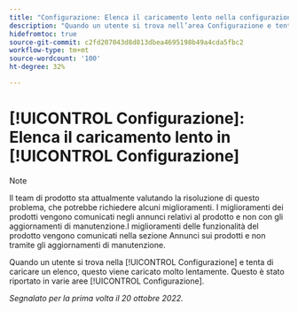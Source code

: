 ```yaml
---
title: "Configurazione: Elenca il caricamento lento nella configurazione"
description: "Quando un utente si trova nell’area Configurazione e tenta di caricare un elenco, questo viene caricato molto lentamente. Questo è stato riportato in diverse aree durante l'installazione."
hidefromtoc: true
source-git-commit: c2fd207043d8d813dbea4695198b49a4cda5fbc2
workflow-type: tm+mt
source-wordcount: '100'
ht-degree: 32%

---
```



# [!UICONTROL Configurazione]: Elenca il caricamento lento in [!UICONTROL Configurazione]

>[!NOTE]
>
>Il team di prodotto sta attualmente valutando la risoluzione di questo problema, che potrebbe richiedere alcuni miglioramenti. I miglioramenti dei prodotti vengono comunicati negli annunci relativi al prodotto e non con gli aggiornamenti di manutenzione.I miglioramenti delle funzionalità del prodotto vengono comunicati nella sezione Annunci sui prodotti e non tramite gli aggiornamenti di manutenzione.

Quando un utente si trova nella [!UICONTROL Configurazione] e tenta di caricare un elenco, questo viene caricato molto lentamente. Questo è stato riportato in varie aree [!UICONTROL Configurazione].

_Segnalato per la prima volta il 20 ottobre 2022._

